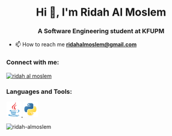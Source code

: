 <h1 align="center">Hi 👋, I'm Ridah Al Moslem</h1>
<h3 align="center">A Software Engineering student at KFUPM</h3>


- 📫 How to reach me **ridahalmoslem@gmail.com**

<h3 align="left">Connect with me:</h3>
<p align="left">
<a href="https://linkedin.com/in/ridah al moslem" target="blank"><img align="center" src="https://raw.githubusercontent.com/rahuldkjain/github-profile-readme-generator/master/src/images/icons/Social/linked-in-alt.svg" alt="ridah al moslem" height="30" width="40" /></a>
</p>

<h3 align="left">Languages and Tools:</h3>
<p align="left"> <a href="https://www.java.com" target="_blank" rel="noreferrer"> <img src="https://raw.githubusercontent.com/devicons/devicon/master/icons/java/java-original.svg" alt="java" width="40" height="40"/> </a> <a href="https://www.python.org" target="_blank" rel="noreferrer"> <img src="https://raw.githubusercontent.com/devicons/devicon/master/icons/python/python-original.svg" alt="python" width="40" height="40"/> </a> </p>

<p><img align="center" src="https://github-readme-stats.vercel.app/api/top-langs?username=ridah-almoslem&show_icons=true&theme=dark&locale=en&layout=compact" alt="ridah-almoslem" /></p>
